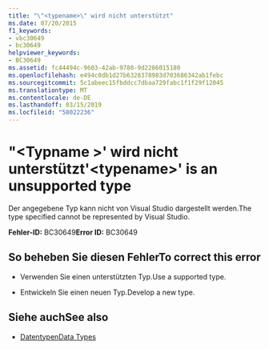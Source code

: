 ```yaml
---
title: "\"<typename>\" wird nicht unterstützt"
ms.date: 07/20/2015
f1_keywords:
- vbc30649
- bc30649
helpviewer_keywords:
- BC30649
ms.assetid: fc44494c-9603-42ab-9780-9d2286015180
ms.openlocfilehash: e494c0db1d27b6328378983d703686342ab1febc
ms.sourcegitcommit: 5c1abeec15fbddcc7dbaa729fabc1f1f29f12045
ms.translationtype: MT
ms.contentlocale: de-DE
ms.lasthandoff: 03/15/2019
ms.locfileid: "58022236"
---
```

# <a name="typename-is-an-unsupported-type"></a><span data-ttu-id="f45e5-102">"\<Typname >' wird nicht unterstützt</span><span class="sxs-lookup"><span data-stu-id="f45e5-102">'\<typename>' is an unsupported type</span></span>
<span data-ttu-id="f45e5-103">Der angegebene Typ kann nicht von Visual Studio dargestellt werden.</span><span class="sxs-lookup"><span data-stu-id="f45e5-103">The type specified cannot be represented by Visual Studio.</span></span>  
  
 <span data-ttu-id="f45e5-104">**Fehler-ID:** BC30649</span><span class="sxs-lookup"><span data-stu-id="f45e5-104">**Error ID:** BC30649</span></span>  
  
## <a name="to-correct-this-error"></a><span data-ttu-id="f45e5-105">So beheben Sie diesen Fehler</span><span class="sxs-lookup"><span data-stu-id="f45e5-105">To correct this error</span></span>  
  
-   <span data-ttu-id="f45e5-106">Verwenden Sie einen unterstützten Typ.</span><span class="sxs-lookup"><span data-stu-id="f45e5-106">Use a supported type.</span></span>  
  
-   <span data-ttu-id="f45e5-107">Entwickeln Sie einen neuen Typ.</span><span class="sxs-lookup"><span data-stu-id="f45e5-107">Develop a new type.</span></span>  
  
## <a name="see-also"></a><span data-ttu-id="f45e5-108">Siehe auch</span><span class="sxs-lookup"><span data-stu-id="f45e5-108">See also</span></span>

- [<span data-ttu-id="f45e5-109">Datentypen</span><span class="sxs-lookup"><span data-stu-id="f45e5-109">Data Types</span></span>](../../visual-basic/language-reference/data-types/index.md)
